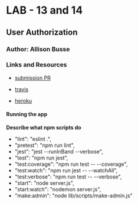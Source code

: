 # LAB - 13 and 14

## User Authorization

### Author: Allison Busse

### Links and Resources
* [submission PR](https://github.com/allisonbusse/user-mgmt-auth/pull/1)
* [travis](https://travis-ci.com/allisonbusse/user-mgmt-auth/builds/130610119)

* [heroku](https://user-auth-mgmt.herokuapp.com/)


#### Running the app

**Describe what npm scripts do**
*   "lint": "eslint .",
*   "pretest": "npm run lint",
*   "jest": "jest --runInBand --verbose",
*   "test": "npm run jest",
*   "test:coverage": "npm run test -- --coverage",
*   "test:watch": "npm run jest -- --watchAll",
*   "test:verbose": "npm run test -- --verbose",
*   "start": "node server.js",
*   "start:watch": "nodemon server.js",
*   "make:admin": "node lib/scripts/make-admin.js"
  

